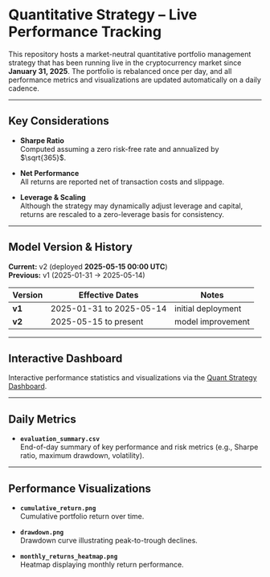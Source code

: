 # Quantitative Strategy – Live Performance Tracking

This repository hosts a market-neutral quantitative portfolio management strategy that has been running live in the cryptocurrency market since **January 31, 2025**. The portfolio is rebalanced once per day, and all performance metrics and visualizations are updated automatically on a daily cadence.

---

## Key Considerations

- **Sharpe Ratio**  
  Computed assuming a zero risk-free rate and annualized by $\sqrt{365}$.

- **Net Performance**  
  All returns are reported net of transaction costs and slippage.

- **Leverage & Scaling**  
  Although the strategy may dynamically adjust leverage and capital, returns are rescaled to a zero-leverage basis for consistency.

---

## Model Version & History

**Current:** v2 (deployed **2025-05-15 00:00 UTC**)  
**Previous:** v1 (2025-01-31 → 2025-05-14)

| Version | Effective Dates           | Notes                      |
| ------- | ------------------------- | -------------------------- |
| **v1**  | 2025-01-31 to 2025-05-14  | initial deployment         |
| **v2**  | 2025-05-15 to present     | model improvement          |

---

## Interactive Dashboard

Interactive performance statistics and visualizations via the [Quant Strategy Dashboard](https://quant-strat-live-performance-daqdrmca2knbflylgh7vxh.streamlit.app/).

---

## Daily Metrics

- **`evaluation_summary.csv`**  
  End-of-day summary of key performance and risk metrics (e.g., Sharpe ratio, maximum drawdown, volatility).

---

## Performance Visualizations

- **`cumulative_return.png`**  
  Cumulative portfolio return over time.

- **`drawdown.png`**  
  Drawdown curve illustrating peak-to-trough declines.

- **`monthly_returns_heatmap.png`**  
  Heatmap displaying monthly return performance.
